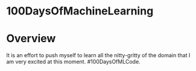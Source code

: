 # 100DaysOfMachineLearning

# Overview

It is an effort to push myself to learn all the nitty-gritty of the domain that I am very excited at this moment. #100DaysOfMLCode.
